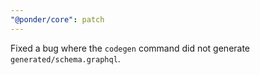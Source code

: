 ```yaml
---
"@ponder/core": patch
---
```


Fixed a bug where the `codegen` command did not generate `generated/schema.graphql`.
